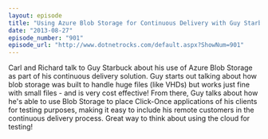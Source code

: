 ```yaml
---
layout: episode
title: "Using Azure Blob Storage for Continuous Delivery with Guy Starbuck"
date: "2013-08-27"
episode_number: "901"
episode_url: "http://www.dotnetrocks.com/default.aspx?ShowNum=901"
---
```


Carl and Richard talk to Guy Starbuck about his use of Azure Blob Storage as part of his continuous delivery solution. Guy starts out talking about how blob storage was built to handle huge files (like VHDs) but works just fine with small files - and is very cost effective! From there, Guy talks about how he's able to use Blob Storage to place Click-Once applications of his clients for testing purposes, making it easy to include his remote customers in the continuous delivery process. Great way to think about using the cloud for testing!
